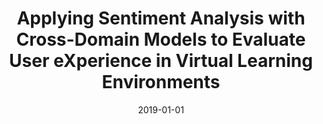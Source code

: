 ---
title: "Applying Sentiment Analysis with Cross-Domain Models to Evaluate User eXperience in Virtual Learning Environments"
collection: publications
venue: "Advances in Computational Intelligence"
date: 2019-01-01
citation: ' ROSARIO SANCHIS FONT; María José Castro Bleda; José Ángel González Barba. Applying Sentiment Analysis with Cross-Domain Models to Evaluate User eXperience in Virtual Learning Environments. Advances in Computational Intelligence. 50, pp. 609 - 620. Springer International Publishing, 2019. ISBN 978-3-030-20520-1'
---